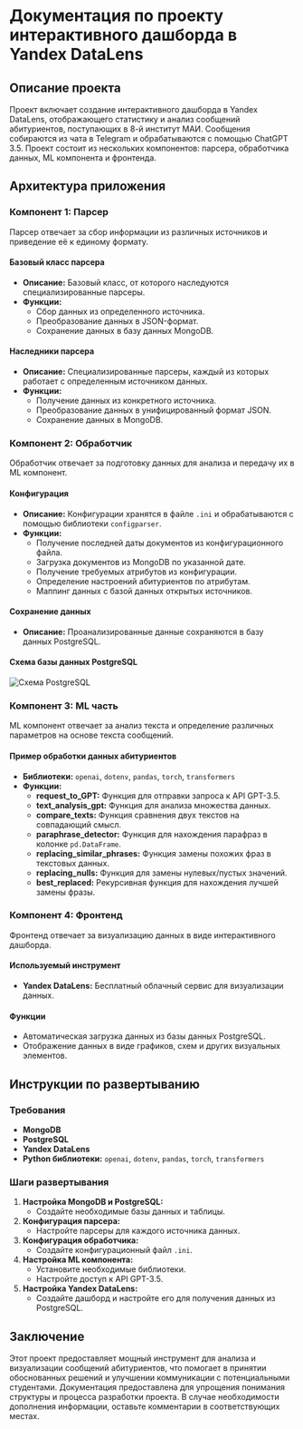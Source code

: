 # Документация по проекту интерактивного дашборда в Yandex DataLens

## Описание проекта

Проект включает создание интерактивного дашборда в Yandex DataLens, отображающего статистику и анализ сообщений абитуриентов, поступающих в 8-й институт МАИ. Сообщения собираются из чата в Telegram и обрабатываются с помощью ChatGPT 3.5. Проект состоит из нескольких компонентов: парсера, обработчика данных, ML компонента и фронтенда.

## Архитектура приложения

### Компонент 1: Парсер

Парсер отвечает за сбор информации из различных источников и приведение её к единому формату.

#### Базовый класс парсера
- **Описание:** Базовый класс, от которого наследуются специализированные парсеры.
- **Функции:**
  - Сбор данных из определенного источника.
  - Преобразование данных в JSON-формат.
  - Сохранение данных в базу данных MongoDB.

#### Наследники парсера
- **Описание:** Специализированные парсеры, каждый из которых работает с определенным источником данных.
- **Функции:**
  - Получение данных из конкретного источника.
  - Преобразование данных в унифицированный формат JSON.
  - Сохранение данных в MongoDB.

### Компонент 2: Обработчик

Обработчик отвечает за подготовку данных для анализа и передачу их в ML компонент.

#### Конфигурация
- **Описание:** Конфигурации хранятся в файле `.ini` и обрабатываются с помощью библиотеки `configparser`.
- **Функции:**
  - Получение последней даты документов из конфигурационного файла.
  - Загрузка документов из MongoDB по указанной дате.
  - Получение требуемых атрибутов из конфигурации.
  - Определение настроений абитуриентов по атрибутам.
  - Маппинг данных с базой данных открытых источников.

#### Сохранение данных
- **Описание:** Проанализированные данные сохраняются в базу данных PostgreSQL.

#### Схема базы данных PostgreSQL
![Схема PostgreSQL](https://github.com/vaZZZy1/AdmissionsOfficeMAI2024/assets/108530450/aa7d725f-bc14-4d1c-a08b-e532b79d0f94)

### Компонент 3: ML часть

ML компонент отвечает за анализ текста и определение различных параметров на основе текста сообщений.

#### Пример обработки данных абитуриентов
- **Библиотеки:** `openai`, `dotenv`, `pandas`, `torch`, `transformers`
- **Функции:**
  - **request_to_GPT:** Функция для отправки запроса к API GPT-3.5.
  - **text_analysis_gpt:** Функция для анализа множества данных.
  - **compare_texts:** Функция сравнения двух текстов на совпадающий смысл.
  - **paraphrase_detector:** Функция для нахождения парафраз в колонке `pd.DataFrame`.
  - **replacing_similar_phrases:** Функция замены похожих фраз в текстовых данных.
  - **replacing_nulls:** Функция для замены нулевых/пустых значений.
  - **best_replaced:** Рекурсивная функция для нахождения лучшей замены фразы.

### Компонент 4: Фронтенд

Фронтенд отвечает за визуализацию данных в виде интерактивного дашборда.

#### Используемый инструмент
- **Yandex DataLens:** Бесплатный облачный сервис для визуализации данных.

#### Функции
- Автоматическая загрузка данных из базы данных PostgreSQL.
- Отображение данных в виде графиков, схем и других визуальных элементов.

## Инструкции по развертыванию

### Требования
- **MongoDB**
- **PostgreSQL**
- **Yandex DataLens**
- **Python библиотеки:** `openai`, `dotenv`, `pandas`, `torch`, `transformers`

### Шаги развертывания
1. **Настройка MongoDB и PostgreSQL:**
   - Создайте необходимые базы данных и таблицы.
2. **Конфигурация парсера:**
   - Настройте парсеры для каждого источника данных.
3. **Конфигурация обработчика:**
   - Создайте конфигурационный файл `.ini`.
4. **Настройка ML компонента:**
   - Установите необходимые библиотеки.
   - Настройте доступ к API GPT-3.5.
5. **Настройка Yandex DataLens:**
   - Создайте дашборд и настройте его для получения данных из PostgreSQL.

## Заключение

Этот проект предоставляет мощный инструмент для анализа и визуализации сообщений абитуриентов, что помогает в принятии обоснованных решений и улучшении коммуникации с потенциальными студентами. Документация предоставлена для упрощения понимания структуры и процесса разработки проекта. В случае необходимости дополнения информации, оставьте комментарии в соответствующих местах.
